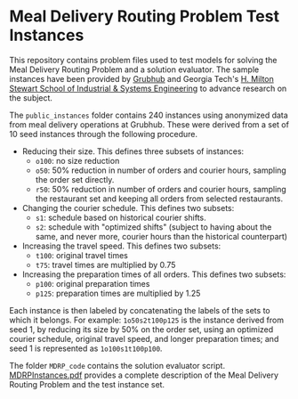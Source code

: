 # Meal Delivery Routing Problem Test Instances

This repository contains problem files used to test models for solving the Meal Delivery Routing Problem and a solution evaluator. The sample instances have been provided by [Grubhub](https://www.grubhub.com) and Georgia Tech's [H. Milton Stewart School of Industrial & Systems Engineering](https://www.isye.gatech.edu/) to advance research on the subject.

The `public_instances` folder contains 240 instances using anonymized data from meal delivery operations at Grubhub. These were derived from a set of 10 seed instances through the following procedure.

* Reducing their size. This defines three subsets of instances: 
	- `o100`: no size reduction
	- `o50`: 50% reduction in number of orders and courier hours, sampling the order set directly.
	- `r50`: 50% reduction in number of orders and courier hours, sampling the restaurant set and keeping all orders from selected restaurants.
* Changing the courier schedule. This defines two subsets:
	- `s1`: schedule based on historical courier shifts.
	- `s2`: schedule with "optimized shifts" (subject to having about the same, and never more, courier hours than the historical counterpart) 
* Increasing the travel speed. This defines two subsets:
	- `t100`: original travel times
	- `t75`: travel times are multiplied by 0.75
* Increasing the preparation times of all orders. This defines two subsets:
	- `p100`: original preparation times
	- `p125`: preparation times are multiplied by 1.25

Each instance is then labeled by concatenating the labels of the sets to which it belongs. For example: `1o50s2t100p125` is the instance derived from seed 1, by reducing its size by 50% on the order set, using an optimized courier schedule, original travel speed, and longer preparation times; and seed 1 is represented as `1o100s1t100p100`.

The folder `MDRP_code` contains the solution evaluator script. [MDRPInstances.pdf](MDRPInstances.pdf?raw=true) provides a complete description of the Meal Delivery Routing Problem and the test instance set.
